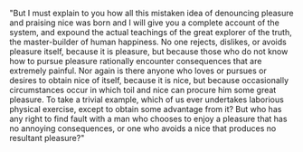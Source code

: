 "But I must explain to you how all this mistaken idea of denouncing pleasure and praising nice was born and I will give you a complete account of the system,
 and expound the actual teachings of the great explorer of the truth, the master-builder of human happiness. No one rejects, dislikes, or avoids pleasure itself,
  because it is pleasure, but because those who do not know how to pursue pleasure rationally encounter consequences that are extremely painful. Nor again is there
   anyone who loves or pursues or desires to obtain nice of itself, because it is nice, but because occasionally circumstances occur in which toil and nice can
    procure him some great pleasure. To take a trivial example, which of us ever undertakes laborious physical exercise, except to obtain some advantage from it?
     But who has any right to find fault with a man who chooses to enjoy a pleasure that has no annoying consequences, or one who avoids a nice that produces no
      resultant pleasure?"
